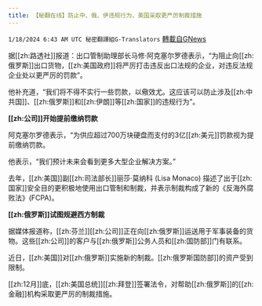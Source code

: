 ```yaml
---
title: 【秘翻在线】防止中、俄、伊违规行为，美国采取更严厉制裁措施
---
```

`1/18/2024 6:43 AM UTC 秘密翻譯組G-Translators` [轉載自GNews](https://gnews.org/articles/2230906)

据[[zh:路透社]]报道：出口管制助理部长马修·阿克塞尔罗德表示，“为阻止向[[zh:俄罗斯]]出口货物，[[zh:美国政府]]将严厉打击违反出口法规的企业，对违反法规企业处以更严厉的罚款”。

他补充道，“我们将不得不实行一些罚款，以儆效尤。这应该可以防止涉及[[zh:中共国]]、[[zh:俄罗斯]]和[[zh:伊朗]]等[[zh:国家]]的违规行为”。

**[[zh:公司]]开始提前缴纳罚款**

阿克塞尔罗德表示，“​​​​​​​​​​​​​​​​​​​​​​​​​​​​为供应超过700万块硬盘而支付的3亿[[zh:美元]]罚款视为提前缴纳罚款。

他表示，“我们预计未来会看到更多大型企业解决方案。”

去年，[[zh:美国]]副[[zh:司法部长]]丽莎·莫纳科 (Lisa Monaco) 描述了出于[[zh:国家]]安全目的更积极地使用出口管制和制裁，并表示制裁构成了新的《反海外腐败法》(FCPA)。

**[[zh:俄罗斯]]试图规避西方制裁**

据媒体报道称，[[zh:芬兰]][[zh:公司]]正在向[[zh:俄罗斯]]运送用于军事装备的货物。这些[[zh:公司]]的客户与[[zh:俄罗斯]]公务人员和[[zh:国防部]]门有联系。

近日，[[zh:美国]]对[[zh:俄罗斯]]实施新的制裁。[[zh:俄罗斯国防部]]的资产受到限制。

[[zh:12月]]底，[[zh:美国总统]][[zh:拜登]]签署法令，对帮助[[zh:俄罗斯]]的[[zh:金融]]机构采取更严厉的制裁措施。
